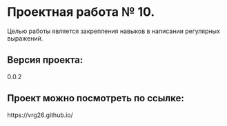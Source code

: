 <h1> Проектная работа № 10.</h1>
Целью работы является закрепления навыков в написании регулярных выражений.

<h2>Версия проекта:</h2>
0.0.2

<h2>Проект можно посмотреть по ссылке:</h2>
https://vrg26.github.io/
